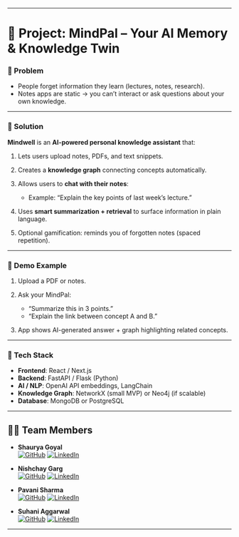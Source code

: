 

---

# 🧩 **Project: MindPal – Your AI Memory & Knowledge Twin**

### 🔹 Problem

* People forget information they learn (lectures, notes, research).
* Notes apps are static → you can’t interact or ask questions about your own knowledge.

---

### 🔹 Solution

**Mindwell** is an **AI-powered personal knowledge assistant** that:

1. Lets users upload notes, PDFs, and text snippets.
2. Creates a **knowledge graph** connecting concepts automatically.
3. Allows users to **chat with their notes**:

   * Example: “Explain the key points of last week’s lecture.”
4. Uses **smart summarization + retrieval** to surface information in plain language.
5. Optional gamification: reminds you of forgotten notes (spaced repetition).

---



### 🔹 Demo Example

1. Upload a PDF or notes.
2. Ask your MindPal:

   * “Summarize this in 3 points.”
   * “Explain the link between concept A and B.”
3. App shows AI-generated answer + graph highlighting related concepts.

---

### 🔹 Tech Stack

* **Frontend**: React / Next.js
* **Backend**: FastAPI / Flask (Python)
* **AI / NLP**: OpenAI API embeddings, LangChain
* **Knowledge Graph**: NetworkX (small MVP) or Neo4j (if scalable)
* **Database**: MongoDB or PostgreSQL

---
## 👨‍💻 Team Members

- **Shaurya Goyal**  
  [![GitHub](https://img.shields.io/badge/GitHub-000?logo=github&logoColor=white)](https://github.com/shauryagh)
  [![LinkedIn](https://img.shields.io/badge/LinkedIn-0A66C2?logo=linkedin&logoColor=white)](https://www.linkedin.com/in/shaurya1207/)

- **Nishchay Garg**  
  [![GitHub](https://img.shields.io/badge/GitHub-000?logo=github&logoColor=white)](https://github.com/Nishchay71177)
  [![LinkedIn](https://img.shields.io/badge/LinkedIn-0A66C2?logo=linkedin&logoColor=white)](https://www.linkedin.com/in/nishchay-garg-a04994351/)

- **Pavani Sharma**  
  [![GitHub](https://img.shields.io/badge/GitHub-000?logo=github&logoColor=white)](https://github.com/pavanisharma18)
  [![LinkedIn](https://img.shields.io/badge/LinkedIn-0A66C2?logo=linkedin&logoColor=white)](https://www.linkedin.com/in/pavani-sharma-250444361)

- **Suhani Aggarwal**  
  [![GitHub](https://img.shields.io/badge/GitHub-000?logo=github&logoColor=white)](https://github.com/dpsvnsuha13039-wq)
  [![LinkedIn](https://img.shields.io/badge/LinkedIn-0A66C2?logo=linkedin&logoColor=white)](https://www.linkedin.com/in/suhani-aggarwal-478657323)

-------




